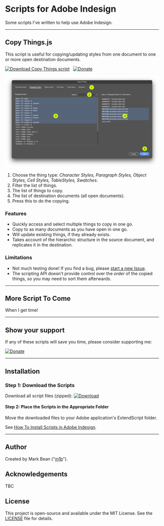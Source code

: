 # Scripts for Adobe Indesign

Some scripts I've written to help use Adobe Indesign.

---

## Copy Things.js

This script is useful for copying/updating styles from one document to one or more open destination documents.

[![Download Copy Things script](https://img.shields.io/badge/Download-Copy%20Things-blue)](Copy%20Things.js)   [![Donate](https://img.shields.io/badge/Donate-PayPal-blue)](https://www.paypal.com/donate?hosted_button_id=SBQHVWHSSTA9Q)

![The Copy Things script UI](docs/images/copy-things-ui-1.png)

1. Choose the thing type: *Character Styles, Paragraph Styles, Object Styles, Cell Styles, TableStyles, Swatches*.
1. Filter the list of things.
1. The list of things to copy.
1. The list of destination documents (all open documents).
1. Press this to do the copying.

### Features

- Quickly access and select multiple things to copy in one go.
- Copy to as many documents as you have open in one go.
- Will update existing things, if they already exists.
- Takes account of the hierarchic structure in the source document, and replicates it in the destination.

### Limitations

- Not much testing done! If you find a bug, please [start a new Issue](https://github.com/mark1bean/scripts-for-adobe-indesign/issues).
- The scripting API doesn't provide control over the *order* of the copied things, so you may need to sort them afterwards.

---

## More Script To Come

When I get time!

---

## Show your support


If any of these scripts will save you time, please consider supporting me:

[![Donate](https://img.shields.io/badge/Donate-PayPal-blue.svg?style=for-the-badge)](https://www.paypal.com/donate?hosted_button_id=SBQHVWHSSTA9Q)

---

## Installation

### Step 1: Download the Scripts

Download all script files (zipped):
 [![Download](https://img.shields.io/badge/download-latest-blue.svg?style=for-the-badge)](https://github.com/mark1bean/scripts-for-adobe-indesign/archive/refs/heads/main.zip)

#### Step 2: Place the Scripts in the Appropriate Folder

Move the downloaded files to your Adobe application's ExtendScript folder.

See [How To Install Scripts in Adobe Indesign](https://creativepro.com/how-to-install-scripts-in-indesign).

---

## Author

Created by Mark Bean ("[m1b](https://community.adobe.com/t5/user/viewprofilepage/user-id/13791991)").

## Acknowledgements

TBC

## License

This project is open-source and available under the MIT License. See the [LICENSE](LICENSE) file for details.
